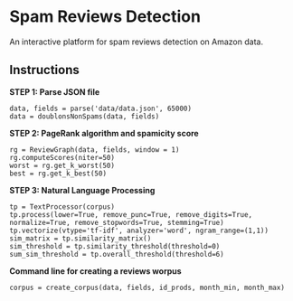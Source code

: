 # Spam Reviews Detection

An interactive platform for spam reviews detection on Amazon data.

## Instructions

**STEP 1: Parse JSON file**
```
data, fields = parse('data/data.json', 65000)
data = doublonsNonSpams(data, fields)
```

**STEP 2: PageRank algorithm and spamicity score**

```
rg = ReviewGraph(data, fields, window = 1)
rg.computeScores(niter=50)
worst = rg.get_k_worst(50)
best = rg.get_k_best(50)
```

**STEP 3: Natural Language Processing**

```
tp = TextProcessor(corpus)
tp.process(lower=True, remove_punc=True, remove_digits=True, normalize=True, remove_stopwords=True, stemming=True)
tp.vectorize(vtype='tf-idf', analyzer='word', ngram_range=(1,1))
sim_matrix = tp.similarity_matrix()
sim_threshold = tp.similarity_threshold(threshold=0)
sum_sim_threshold = tp.overall_threshold(threshold=6)
```

**Command line for creating a reviews worpus**

`corpus = create_corpus(data, fields, id_prods, month_min, month_max)`
